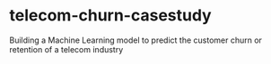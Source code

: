 # telecom-churn-casestudy
Building a Machine Learning model to predict the customer churn or retention of a telecom industry
